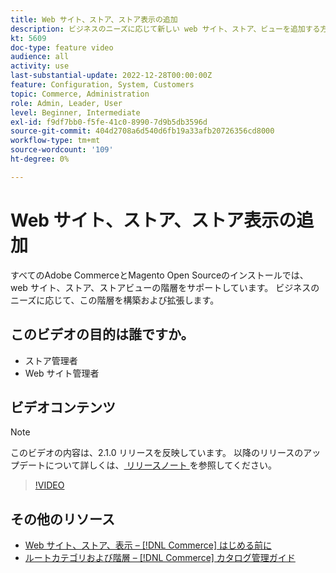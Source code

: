 ```yaml
---
title: Web サイト、ストア、ストア表示の追加
description: ビジネスのニーズに応じて新しい web サイト、ストア、ビューを追加する方法を説明します。
kt: 5609
doc-type: feature video
audience: all
activity: use
last-substantial-update: 2022-12-28T00:00:00Z
feature: Configuration, System, Customers
topic: Commerce, Administration
role: Admin, Leader, User
level: Beginner, Intermediate
exl-id: f9df7bb0-f5fe-41c0-8990-7d9b5db3596d
source-git-commit: 404d2708a6d540d6fb19a33afb20726356cd8000
workflow-type: tm+mt
source-wordcount: '109'
ht-degree: 0%

---
```


# Web サイト、ストア、ストア表示の追加

すべてのAdobe CommerceとMagento Open Sourceのインストールでは、web サイト、ストア、ストアビューの階層をサポートしています。 ビジネスのニーズに応じて、この階層を構築および拡張します。

## このビデオの目的は誰ですか。

- ストア管理者
- Web サイト管理者

## ビデオコンテンツ

>[!NOTE]
>
>このビデオの内容は、2.1.0 リリースを反映しています。 以降のリリースのアップデートについて詳しくは、[ リリースノート ](https://experienceleague.adobe.com/docs/commerce-operations/release/notes/overview.html) を参照してください。

>[!VIDEO](https://video.tv.adobe.com/v/35787?quality=12&learn=on)

## その他のリソース

- [Web サイト、ストア、表示 –  [!DNL Commerce]  はじめる前に ](https://experienceleague.adobe.com/docs/commerce-admin/start/setup/websites-stores-views.html)
- [ ルートカテゴリおよび階層 –  [!DNL Commerce]  カタログ管理ガイド ](https://experienceleague.adobe.com/docs/commerce-admin/catalog/categories/category-root.html)
